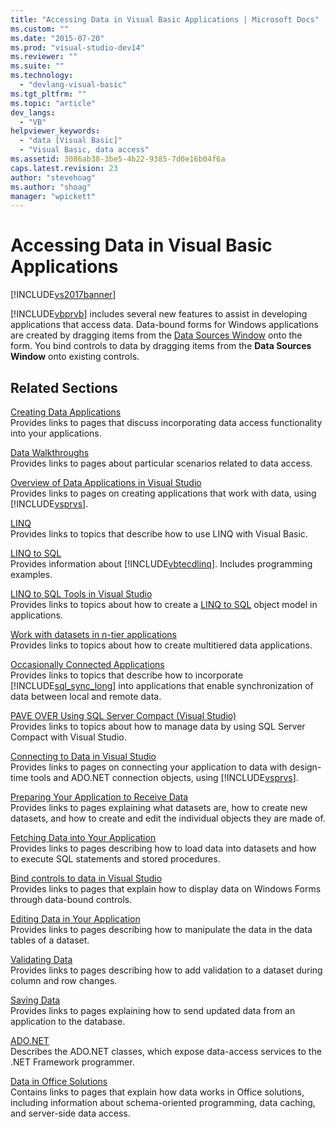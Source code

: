 ```yaml
---
title: "Accessing Data in Visual Basic Applications | Microsoft Docs"
ms.custom: ""
ms.date: "2015-07-20"
ms.prod: "visual-studio-dev14"
ms.reviewer: ""
ms.suite: ""
ms.technology: 
  - "devlang-visual-basic"
ms.tgt_pltfrm: ""
ms.topic: "article"
dev_langs: 
  - "VB"
helpviewer_keywords: 
  - "data [Visual Basic]"
  - "Visual Basic, data access"
ms.assetid: 3086ab38-3be5-4b22-9385-7d0e16b04f6a
caps.latest.revision: 23
author: "stevehoag"
ms.author: "shoag"
manager: "wpickett"
---
```

# Accessing Data in Visual Basic Applications
[!INCLUDE[vs2017banner](../../visual-basic/includes/vs2017banner.md)]

[!INCLUDE[vbprvb](../../csharp/programming-guide/concepts/linq/includes/vbprvb-md.md)] includes several new features to assist in developing applications that access data. Data-bound forms for Windows applications are created by dragging items from the [Data Sources Window](../Topic/Data%20Sources%20Window.md) onto the form. You bind controls to data by dragging items from the **Data Sources Window** onto existing controls.  
  
## Related Sections  
 [Creating Data Applications](/visual-studio/data-tools/creating-data-applications)  
 Provides links to pages that discuss incorporating data access functionality into your applications.  
  
 [Data Walkthroughs](../Topic/Data%20Walkthroughs.md)  
 Provides links to pages about particular scenarios related to data access.  
  
 [Overview of Data Applications in Visual Studio](/visual-studio/data-tools/overview-of-data-applications-in-visual-studio)  
 Provides links to pages on creating applications that work with data, using [!INCLUDE[vsprvs](../../csharp/includes/vsprvs-md.md)].  
  
 [LINQ](../../visual-basic/programming-guide/language-features/linq/index.md)  
 Provides links to topics that describe how to use LINQ with Visual Basic.  
  
 [LINQ to SQL](../Topic/LINQ%20to%20SQL.md)  
 Provides information about [!INCLUDE[vbtecdlinq](../../csharp/includes/vbtecdlinq-md.md)]. Includes programming examples.  
  
 [LINQ to SQL Tools in Visual Studio](/visual-studio/data-tools/linq-to-sql-tools-in-visual-studio2)  
 Provides links to topics about how to create a [LINQ to SQL](../Topic/LINQ%20to%20SQL.md) object model in applications.  
  
 [Work with datasets in n-tier applications](/visual-studio/data-tools/work-with-datasets-in-n-tier-applications)  
 Provides links to topics about how to create multitiered data applications.  
  
 [Occasionally Connected Applications](http://msdn.microsoft.com/en-us/5f261728-a9a9-4304-8447-b94404a63099)  
 Provides links to topics that describe how to incorporate [!INCLUDE[sql_sync_long](../../visual-basic/developing-apps/includes/sql-sync-long-md.md)] into applications that enable synchronization of data between local and remote data.  
  
 [PAVE OVER Using SQL Server Compact (Visual Studio)](http://msdn.microsoft.com/en-us/13320dd1-94e5-4077-bf76-8df253695ccc)  
 Provides links to topics about how to manage data by using SQL Server Compact with Visual Studio.  
  
 [Connecting to Data in Visual Studio](/visual-studio/data-tools/connecting-to-data-in-visual-studio)  
 Provides links to pages on connecting your application to data with design-time tools and ADO.NET connection objects, using [!INCLUDE[vsprvs](../../csharp/includes/vsprvs-md.md)].  
  
 [Preparing Your Application to Receive Data](../Topic/Preparing%20Your%20Application%20to%20Receive%20Data.md)  
 Provides links to pages explaining what datasets are, how to create new datasets, and how to create and edit the individual objects they are made of.  
  
 [Fetching Data into Your Application](/visual-studio/data-tools/fetching-data-into-your-application)  
 Provides links to pages describing how to load data into datasets and how to execute SQL statements and stored procedures.  
  
 [Bind controls to data in Visual Studio](/visual-studio/data-tools/bind-controls-to-data-in-visual-studio)  
 Provides links to pages that explain how to display data on Windows Forms through data-bound controls.  
  
 [Editing Data in Your Application](/visual-studio/data-tools/editing-data-in-your-application)  
 Provides links to pages describing how to manipulate the data in the data tables of a dataset.  
  
 [Validating Data](../Topic/Validating%20Data.md)  
 Provides links to pages describing how to add validation to a dataset during column and row changes.  
  
 [Saving Data](/visual-studio/data-tools/saving-data)  
 Provides links to pages explaining how to send updated data from an application to the database.  
  
 [ADO.NET](../Topic/ADO.NET.md)  
 Describes the ADO.NET classes, which expose data-access services to the .NET Framework programmer.  
  
 [Data in Office Solutions](/office-dev/office-dev/data-in-office-solutions)  
 Contains links to pages that explain how data works in Office solutions, including information about schema-oriented programming, data caching, and server-side data access.